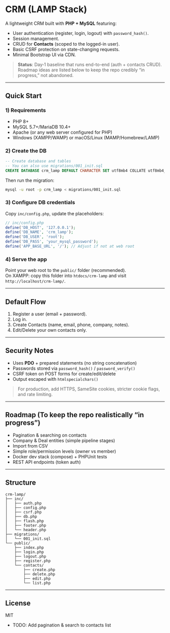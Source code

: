 # CRM (LAMP Stack)

A lightweight CRM built with **PHP + MySQL** featuring:
- User authentication (register, login, logout) with `password_hash()`.
- Session management.
- CRUD for **Contacts** (scoped to the logged-in user).
- Basic CSRF protection on state-changing requests.
- Minimal Bootstrap UI via CDN.

> **Status**: Day‑1 baseline that runs end-to-end (auth + contacts CRUD).  
> Roadmap ideas are listed below to keep the repo credibly “in progress,” not abandoned.

---

## Quick Start

### 1) Requirements
- PHP 8+
- MySQL 5.7+/MariaDB 10.4+
- Apache (or any web server configured for PHP)
- Windows (XAMPP/WAMP) or macOS/Linux (MAMP/Homebrew/LAMP)

### 2) Create the DB
```sql
-- Create database and tables
-- You can also use migrations/001_init.sql
CREATE DATABASE crm_lamp DEFAULT CHARACTER SET utf8mb4 COLLATE utf8mb4_0900_ai_ci;
```

Then run the migration:
```bash
mysql -u root -p crm_lamp < migrations/001_init.sql
```

### 3) Configure DB credentials
Copy `inc/config.php`, update the placeholders:
```php
// inc/config.php
define('DB_HOST', '127.0.0.1');
define('DB_NAME', 'crm_lamp');
define('DB_USER', 'root');
define('DB_PASS', 'your_mysql_password');
define('APP_BASE_URL', '/'); // Adjust if not at web root
```

### 4) Serve the app
Point your web root to the `public/` folder (recommended).  
On XAMPP: copy this folder into `htdocs/crm-lamp` and visit `http://localhost/crm-lamp/`.

---

## Default Flow
1. Register a user (email + password).
2. Log in.
3. Create Contacts (name, email, phone, company, notes).
4. Edit/Delete your own contacts only.

---

## Security Notes
- Uses **PDO** + prepared statements (no string concatenation)  
- Passwords stored via `password_hash()` / `password_verify()`  
- CSRF token on POST forms for create/edit/delete  
- Output escaped with `htmlspecialchars()`

> For production, add HTTPS, SameSite cookies, stricter cookie flags, and rate limiting.

---

## Roadmap (To keep the repo realistically “in progress”)
- Pagination & searching on contacts
- Company & Deal entities (simple pipeline stages)
- Import from CSV
- Simple role/permission levels (owner vs member)
- Docker dev stack (compose) + PHPUnit tests
- REST API endpoints (token auth)

---

## Structure
```
crm-lamp/
├── inc/
│   ├── auth.php
│   ├── config.php
│   ├── csrf.php
│   ├── db.php
│   ├── flash.php
│   ├── footer.php
│   └── header.php
├── migrations/
│   └── 001_init.sql
└── public/
    ├── index.php
    ├── login.php
    ├── logout.php
    ├── register.php
    └── contacts/
        ├── create.php
        ├── delete.php
        ├── edit.php
        └── list.php
```

---

## License
MIT

- TODO: Add pagination & search to contacts list
